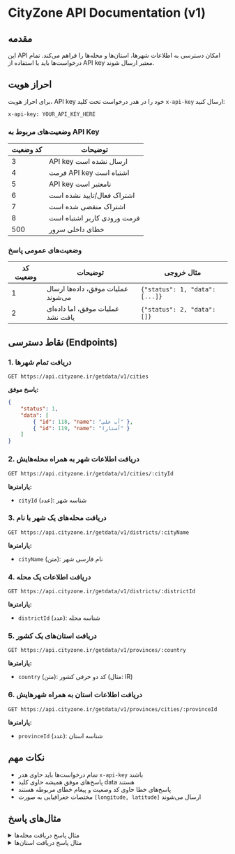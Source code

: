# CityZone API Documentation (v1)

## مقدمه

این API امکان دسترسی به اطلاعات شهرها، استان‌ها و محله‌ها را فراهم می‌کند. تمام درخواست‌ها باید با استفاده از API key معتبر ارسال شوند.

## احراز هویت

برای احراز هویت، API key خود را در هدر درخواست تحت کلید `x-api-key` ارسال کنید:

```http
x-api-key: YOUR_API_KEY_HERE
```

### وضعیت‌های مربوط به API Key

| کد وضعیت | توضیحات                     |
| -------- | --------------------------- |
| 3        | API key ارسال نشده است      |
| 4        | فرمت API key اشتباه است     |
| 5        | API key نامعتبر است         |
| 6        | اشتراک فعال/تایید نشده است  |
| 7        | اشتراک منقضی شده است        |
| 8        | فرمت ورودی کاربر اشتباه است |
| 500      | خطای داخلی سرور             |

### وضعیت‌های عمومی پاسخ

| کد وضعیت | توضیحات                            | مثال خروجی                     |
| -------- | ---------------------------------- | ------------------------------ |
| 1        | عملیات موفق، داده‌ها ارسال می‌شوند | `{"status": 1, "data": [...]}` |
| 2        | عملیات موفق، اما داده‌ای یافت نشد  | `{"status": 2, "data": []}`    |

## نقاط دسترسی (Endpoints)

### 1. دریافت تمام شهرها

```http
GET https://api.cityzone.ir/getdata/v1/cities
```

**پاسخ موفق:**

```json
{
    "status": 1,
    "data": [
        { "id": 118, "name": "آب علی" },
        { "id": 119, "name": "آستارا" }
    ]
}
```

### 2. دریافت اطلاعات شهر به همراه محله‌هایش

```http
GET https://api.cityzone.ir/getdata/v1/cities/:cityId
```

**پارامترها:**

-   `cityId` (عدد): شناسه شهر

### 3. دریافت محله‌های یک شهر با نام

```http
GET https://api.cityzone.ir/getdata/v1/districts/:cityName
```

**پارامترها:**

-   `cityName` (متن): نام فارسی شهر

### 4. دریافت اطلاعات یک محله

```http
GET https://api.cityzone.ir/getdata/v1/districts/:districtId
```

**پارامترها:**

-   `districtId` (عدد): شناسه محله

### 5. دریافت استان‌های یک کشور

```http
GET https://api.cityzone.ir/getdata/v1/provinces/:country
```

**پارامترها:**

-   `country` (متن): کد دو حرفی کشور (مثال: IR)

### 6. دریافت اطلاعات استان به همراه شهرهایش

```http
GET https://api.cityzone.ir/getdata/v1/provinces/cities/:provinceId
```

**پارامترها:**

-   `provinceId` (عدد): شناسه استان

## نکات مهم

-   تمام درخواست‌ها باید حاوی هدر `x-api-key` باشند
-   پاسخ‌های موفق همیشه حاوی کلید data هستند
-   پاسخ‌های خطا حاوی کد وضعیت و پیغام خطای مربوطه هستند
-   مختصات جغرافیایی به صورت `[longitude, latitude]` ارسال می‌شوند

## مثال‌های پاسخ

<details>
<summary>مثال پاسخ دریافت محله‌ها</summary>

```json
{
    "status": 1,
    "data": {
        "name": "اصفهان",
        "districts": [
            {
                "name": "اتوبان بندرگز",
                "type": "district",
                "geo_center": [53.982132, 36.761244]
            }
        ]
    }
}
```

</details>

<details>
<summary>مثال پاسخ دریافت استان‌ها</summary>

```json
{
    "status": 1,
    "data": {
        "name": "مازندران",
        "cities": [
            { "name": "آمل", "type": "city" },
            { "name": "بابل", "type": "city" }
        ]
    }
}
```

### 7. دریافت اطلاعات IP

```http
GET https://api.cityzone.ir/getdata/v1/ipinfo
```

**پارامترهای Query:**

-   `level` (عدد): سطح جزئیات اطلاعات (1 تا 3)
    -   پیش‌فرض: 1

**سطوح دسترسی به اطلاعات:**

| سطح | اطلاعات قابل دسترس                                  |
| --- | --------------------------------------------------- |
| 1   | IP، نوع IP (IPv4/IPv6)، کد کشور                     |
| 2   | سطح 1 + نام کشور، نام منطقه                         |
| 3   | سطح 2 + شهر، مختصات جغرافیایی، کد پستی، منطقه زمانی |

**مصرف اعتبار:**
| سطح | میزان مصرف اعتبار |
|-----|-------------------|
| 1 | 1 واحد |
| 2 | 2 واحد |
| 3 | 3 واحد |

> **نکته مهم**: هر درخواست سطح 3 معادل 3 درخواست سطح 1 از اعتبار شما کم می‌کند.

**نمونه پاسخ (سطح 1):**

```json
{
    "status": 1,
    "ip": "1.2.3.4",
    "version": "IPv4",
    "country_code": "IR"
}
```

**نمونه پاسخ (سطح 2):**

```json
{
    "status": 1,
    "ip": "1.2.3.4",
    "version": "IPv4",
    "country_code": "IR",
    "country_name": "Iran",
    "region_name": "Tehran"
}
```

**نمونه پاسخ (سطح 3):**

```json
{
    "status": 1,
    "ip": "1.2.3.4",
    "version": "IPv4",
    "country_code": "IR",
    "country_name": "Iran",
    "region_name": "Tehran",
    "city": "Tehran",
    "latitude": 35.6892,
    "longitude": 51.389,
    "zipcode": "1234567890",
    "timezone": "Asia/Tehran"
}
```

**پاسخ در صورت عدم یافتن IP:**

```json
{
    "status": 2,
    "ip": "1.2.3.4"
}
```

<details>
<summary>نکات تکمیلی</summary>

-   پشتیبانی از IPv4 و IPv6
-   مختصات جغرافیایی با دقت اعشاری
-   امکان تعیین سطح دسترسی به اطلاعات
-   شناسایی خودکار نوع IP
</details>
</details>
